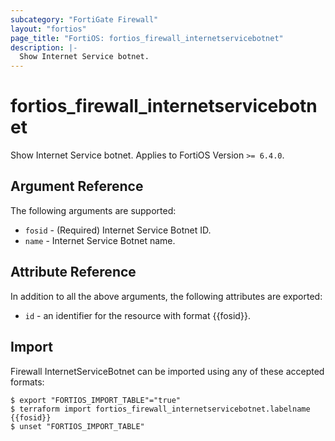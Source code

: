 ```yaml
---
subcategory: "FortiGate Firewall"
layout: "fortios"
page_title: "FortiOS: fortios_firewall_internetservicebotnet"
description: |-
  Show Internet Service botnet.
---
```


# fortios_firewall_internetservicebotnet
Show Internet Service botnet. Applies to FortiOS Version `>= 6.4.0`.

## Argument Reference

The following arguments are supported:

* `fosid` - (Required) Internet Service Botnet ID.
* `name` - Internet Service Botnet name.


## Attribute Reference

In addition to all the above arguments, the following attributes are exported:
* `id` - an identifier for the resource with format {{fosid}}.

## Import

Firewall InternetServiceBotnet can be imported using any of these accepted formats:
```
$ export "FORTIOS_IMPORT_TABLE"="true"
$ terraform import fortios_firewall_internetservicebotnet.labelname {{fosid}}
$ unset "FORTIOS_IMPORT_TABLE"
```
